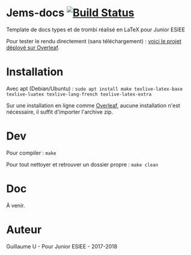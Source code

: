 # Jems-docs  [![Build Status](https://travis-ci.org/Gui-U/jems-docs.svg?branch=master)](https://travis-ci.org/Gui-U/jems-docs)

Template de docs types et de trombi réalisé en LaTeX pour Junior ESIEE

Pour tester le rendu directement (sans téléchargement) : [voici le projet déployé sur Overleaf](https://www.overleaf.com/read/sznvmtrsrqww).

# Installation
Avec apt (Debian/Ubuntu) : ``sudo apt install make texlive-latex-base texlive-luatex texlive-lang-french texlive-latex-extra``

Sur une installation en ligne comme [Overleaf](https://www.overleaf.com/), aucune installation n'est nécessaire, il suffit d'importer l'archive zip.

# Dev

Pour compiler :
``make``

Pour tout nettoyer et retrouver un dossier propre :
``make clean``

# Doc
À venir.

# Auteur
Guillaume U - Pour Junior ESIEE - 2017-2018
